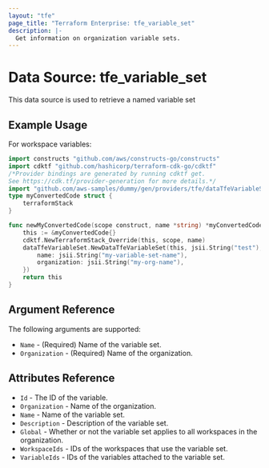 ```yaml
---
layout: "tfe"
page_title: "Terraform Enterprise: tfe_variable_set"
description: |-
  Get information on organization variable sets.
---
```


# Data Source: tfe_variable_set

This data source is used to retrieve a named variable set

## Example Usage

For workspace variables:

```go
import constructs "github.com/aws/constructs-go/constructs"
import cdktf "github.com/hashicorp/terraform-cdk-go/cdktf"
/*Provider bindings are generated by running cdktf get.
See https://cdk.tf/provider-generation for more details.*/
import "github.com/aws-samples/dummy/gen/providers/tfe/dataTfeVariableSet"
type myConvertedCode struct {
	terraformStack
}

func newMyConvertedCode(scope construct, name *string) *myConvertedCode {
	this := &myConvertedCode{}
	cdktf.NewTerraformStack_Override(this, scope, name)
	dataTfeVariableSet.NewDataTfeVariableSet(this, jsii.String("test"), &dataTfeVariableSetConfig{
		name: jsii.String("my-variable-set-name"),
		organization: jsii.String("my-org-name"),
	})
	return this
}
```

## Argument Reference

The following arguments are supported:

* `Name` - (Required) Name of the variable set.
* `Organization` - (Required) Name of the organization.

## Attributes Reference

* `Id` - The ID of the variable.
* `Organization` - Name of the organization.
* `Name` - Name of the variable set.
* `Description` - Description of the variable set.
* `Global` - Whether or not the variable set applies to all workspaces in the organization.
* `WorkspaceIds` - IDs of the workspaces that use the variable set.
* `VariableIds` - IDs of the variables attached to the variable set.

<!-- cache-key: cdktf-0.17.0-pre.15 input-d19707264366858a1d24d44e993aa1bb8dc96f8eae127bcd58f0769f48077a4f -->